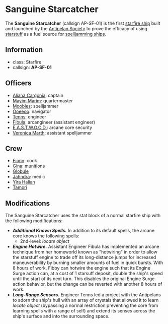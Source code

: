 # Sanguine Starcatcher

The **Sanguine Starcatcher** (callsign AP-SF-01) is the first [starfire ship](../../../technology/starstuff-ships/starfire-ship.md) built and launched by the [Antipelan Society](../antipelan-society) to prove the efficacy of using [starstuff](../../../artifacts/starstuff.md) as a fuel source for [spelljamming ships](../../../technology/starstuff-ships/starstuff-ships.md).

## Information

- class: Starfire
- callsign: **AP-SF-01**

## Officers

- [Aliana Cargonia](../members/aliana-cargonia.md): captain
- [Mayim Marim](../members/mayim-marim.md): quartermaster
- [Moobles](../members/moobles.md): spelljammer
- [Ooeeoo](../members/ooeeoo.md): navigator
- [Tenns](../members/tenns.md): engineer
- [Fibula](../members/fibula.md): arcangineer (assistant engineer)
- [E.A.S.T.W.O.O.D.](../members/eastwood.md): arcane core security
- [Veronica Marth](../members/veronica-marth.md): assistant spelljammer

## Crew

- [Fionn](../members/fionn.md): cook
- [Gina](../members/gina.md): munitions
- [Globule](../members/globule.md)
- [Jahndra](../members/jahndra.md): medic
- [Yira Halian](../members/yira-halian.md)
- [Tamori](../members/tamori.md)

## Modifications

The Sanguine Starcatcher uses the stat block of a normal starfire ship with the following modifications:

- _**Additional Known Spells.**_ In addition to its default spells, the arcane core knows the following spells:
  - 2nd-level: _locate object_
- _**Engine Hotwire.**_ Assistant Engineer Fibula has implemented an arcane technique from her homeworld known as "hotwiring" in order to allow the starstuff engine to trade off its long-distance jumps for increased maneuverability by burning smaller amounts of fuel in quick bursts. With 8 hours of work, Fibby can hotwire the engine such that its Engine Surge action can, at a cost of 1 starsuff deposit, double the ship's speed until the start of its next turn. This disables the original Engine Surge action behavior, but the change can be reverted with another 8 hours of work.
- _**Long-Range Sensors.**_ Engineer Tenns led a project with the Antipelans to adorn the ship's hull with an array of crystals that allowed it to learn _locate object_ (bypassing a normal restriction preventing the core from learning spells with a range of self) and extend its senses across the ship's surface and into the surrounding space.
